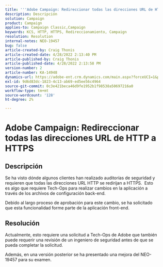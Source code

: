 ```yaml
---
title: '''Adobe Campaign: Redireccionar todas las direcciones URL de HTTP a HTTPS'
description: Descripción
solution: Campaign
product: Campaign
applies-to: Campaign Classic,Campaign
keywords: KCS, HTTP, HTTPS, Redireccionamiento, Campaign
resolution: Resolution
internal-notes: NEO-19457
bug: false
article-created-by: Craig Thonis
article-created-date: 4/28/2022 2:13:40 PM
article-published-by: Craig Thonis
article-published-date: 4/28/2022 2:13:58 PM
version-number: 2
article-number: KA-14948
dynamics-url: https://adobe-ent.crm.dynamics.com/main.aspx?forceUCI=1&pagetype=entityrecord&etn=knowledgearticle&id=8498f365-fdc6-ec11-a7b6-0022480a10ee
exl-id: 9d6d83dc-1823-4c13-ab69-ed5ee56c4964
source-git-commit: 0c3e421beca46d9fe1952b1f98538a50697216a0
workflow-type: tm+mt
source-wordcount: '128'
ht-degree: 2%

---
```


# Adobe Campaign: Redireccionar todas las direcciones URL de HTTP a HTTPS

## Descripción


Se ha visto dónde algunos clientes han realizado auditorías de seguridad y requieren que todas las direcciones URL HTTP se redirijan a HTTPS.  Esto es algo que requiere Tech-Ops para realizar cambios en la aplicación a través de los archivos de configuración back-end.

Debido al largo proceso de aprobación para este cambio, se ha solicitado que esta funcionalidad forme parte de la aplicación front-end.


## Resolución


Actualmente, esto requiere una solicitud a Tech-Ops de Adobe que también puede requerir una revisión de un ingeniero de seguridad antes de que se pueda completar la solicitud.

Además, en una versión posterior se ha presentado una mejora del NEO-19457 para su examen.
